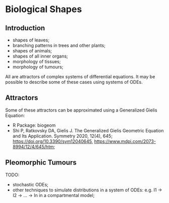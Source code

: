 
# Biological Shapes

## Introduction

- shapes of leaves;
- branching patterns in trees and other plants;
- shapes of animals;
- shapes of all inner organs;
- morphology of tissues;
- morphology of tumours;

All are attractors of complex systems of differential equations. It may be possible to describe some of these cases using systems of ODEs.

## Attractors

Some of these attractors can be approximated using a Generalized Gielis Equation:
- R Package: biogeom
- Shi P, Ratkovsky DA, Gielis J. The Generalized Gielis Geometric Equation and Its Application.  Symmetry 2020, 12(4), 645; https://doi.org/10.3390/sym12040645, https://www.mdpi.com/2073-8994/12/4/645/htm;


## Pleomorphic Tumours

TODO:
- stochastic ODEs;
- other techniques to simulate distributions in a system of ODEs: e.g. I1 -> I2 -> ... -> In in a compartmental model;

